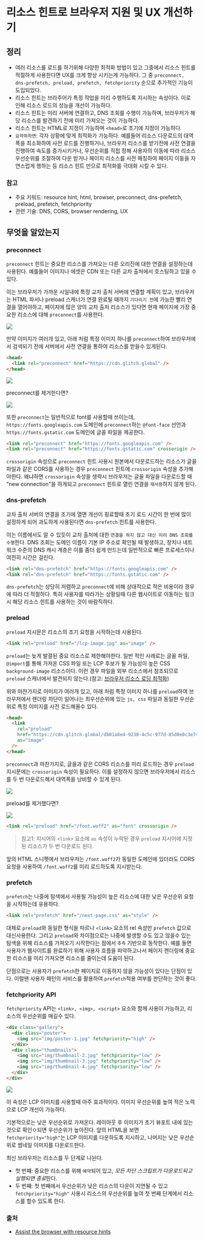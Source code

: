 # 리소스 힌트로 브라우저 지원 및 UX 개선하기

## 정리

- 여러 리소스를 로드를 하기위해 다양한 최적화 방법이 있고 그중에서 리소스 힌트를 적절하게 사용한다면 UX를 크게 향상 시키는게 가능하다. 그 중 `preconnect, dns-prefetch, preload, prefetch, fetchpriority` 순으로 추가적인 기능이 도입되었다.
- 리소스 힌트는 브라주어가 특정 작업을 미리 수행하도록 지시하는 속성이다. 이로 인해 리소스 로드의 성능을 개선이 가능하다.
- 리소스 힌트는 미리 서버에 연결하고, DNS 조회를 수행이 가능하며, 브라우저가 해당 리소스를 발견하기 전에 미리 가져오는 것이 가능하다.
- 리소스 힌트는 HTML로 지정이 가능하며 `<head>`로 초기에 지정이 가능하다.
- `요약하자면`: 각자 상황에 맞게 최적화가 가능하다. 예를들어 리소스 다운로드의 대역폭을 최소화하여 사전 로드를 진행하거나, 브라우저 리소스를 받기전에 사전 연결을 진행하여 속도를 증가시키거나, 우선순위를 직접 정해 사용자의 이동에 따라 리소스 우선순위를 조절하여 다운 받거나 페이지 리소스를 사전 패칭하여 페이지 이동을 자연스럽게 행하는 등 리소스 힌트 만으로 최적화를 극대화 시킬 수 있다.

### 참고

- 주요 키워드: resource hint, html, browser, preconnect, dns-prefetch, preload, prefetch, fetchpriority
- 관련 기술: DNS, CORS, browser rendering, UX

## 무엇을 알았는지

### preconnect

`preconnect` 힌트는 중요한 리소스를 가져오는 다른 오리진에 대한 연결을 설정하는데 사용된다. 예를들어 이미지나 에셋은 CDN 또는 다른 교차 출처에서 호스팅하고 있을 수 있다.

이는 브라우저가 가까운 시일내에 특정 교차 출처 서버에 연결할 계획이 있고, 브라우저는 HTML 파서나 preload 스캐너가 연결 완료될 때까지 `기다리기 전`에 가능한 빨리 연결을 열어야하고, 페이지에 많은 양의 교차 출처 리소스가 있다면 현재 페이지에 가장 중요한 리소스에 대해 `preconnect`를 사용한다.

![](https://web.dev/static/learn/performance/resource-hints/image/fig-1_856.png)

만약 이미지가 여러개 있고, 아래 처럼 특정 이미지 하나를 `preconnect`하여 브라우저에서 검색되기 전에 서버에서 사전 연결을 통하여 리소스를 받을수 있게된다.

```html
<head>
  <link rel="preconnect" href="https://cdn.glitch.global" />
</head>
```

![](https://cdn.glitch.global/db01a8e4-9230-4c5c-977d-85d0e0c3e74c/preconnect.png?v=1669249002348)

preconnect를 제거한다면?

![](https://cdn.glitch.global/db01a8e4-9230-4c5c-977d-85d0e0c3e74c/preconnect-before.png?v=1669249000700)

또한 `preconnect`는 일반적으로 font를 사용할때 쓰이는데, `https://fonts.googleapis.com` 도메인에 `preconnect`하는 `@font-face` 선언과 `https://fonts.gstatic.com` 도메인에 글꼴 파일을 제공한다.

```html
<link rel="preconnect" href="https://fonts.googleapis.com" />
<link rel="preconnect" href="https://fonts.gstatic.com" crossorigin />
```

`crossorigin` 속성으로 `preconnect` 힌트 사용시 원본에서 다운로드하는 리소스가 글꼴 파일과 같은 CORS를 사용하는 경우 `preconnect` 힌트에 `crossorigin` 속성을 추가해야한다. 왜냐하면 `crossorigin` 속성을 생략시 브라우저는 글꼴 파일을 다운로드할 때 "new connection"을 하게되고 `preconnect` 힌트로 열린 연결을 `재사용`하지 않게 된다.

### dns-prefetch

교차 출처 서버의 연결을 조기에 열면 개선이 핑료할때 초기 로드 시간이 한 번에 많이 설정하게 되어 과도하게 사용된다면 `dns-prefetch` 힌트를 사용한다.

이는 이름에서도 알 수 있듯이 교차 출처에 대한 `연결을 하지 않고 대신 미리 DNS 조회를 수행`한다. DNS 조회는 도메인 이름이 기본 IP 주소로 확인될 때 발생하고, 장치나 네트워크 수준의 DNS 캐시 계층은 이를 좀더 쉽게 만드는데 일반적으로 빠른 프로세스이나 여전히 시간은 걸린다.

```html
<link rel="dns-prefetch" href="https://fonts.googleapis.com" />
<link rel="dns-prefetch" href="https://fonts.gstatic.com" />
```

`dns-prefetch`는 상당히 저렴하고 `preconnect`에 비해 상대적으로 적은 비용이라 경우에 따라 더 적절하다. 특히 사용자를 따라가는 상황일때 다른 웹사이트로 이동하는 링크시 해당 리소스 힌트를 사용하는 것이 바람직하다.

### preload

`preload` 지시문은 리소스의 조기 요청을 시작하는데 사용된다.

```html
<link rel="preload" href="/lcp-image.jpg" as="image" />
```

`preload`는 늦게 발결된 중요 리소스로 제한해야한다. 일반 적인 사례로는 글꼴 파일, `@import`를 통해 가져온 CSS 파일 또는 LCP 후보가 될 가능성이 높은 CSS `background-image` 리소스이다. 이런 경우 파일을 외부 리소스에서 참조되므로 `preload` 스캐너에서 발견되지 않는다.(참고: [브라우저 리소스 로딩 최적화](https://github.com/Tap-Kim/TIL/blob/main/2024/08/23_TIL.md))

위와 마찬가지로 이미지가 여러개 있고, 아래 처럼 특정 이미지 하나를 `preload`하여 브라우저에서 렌더링 차단이 일어나는 최우선순위에 있는 `js, css` 파일과 동일한 우선순위로 특정 이미지를 사전 로드해올수 있다.

```html
<head>
  <link
    rel="preload"
    href="https://cdn.glitch.global/db01a8e4-9230-4c5c-977d-85d0e0c3e74c/image-1.jpg?v=1669198400523"
    as="image"
  />
</head>
```

`preconnect`과 마찬가지로, 글꼴과 같은 CORS 리소스를 미리 로드하는 경우 `preload` 지시문에는 `crossorigin` 속성이 필요하다. 이를 설정하지 않으면 브라우저에서 리소스를 두 번 다운로드해서 대역폭을 낭비할 수 있게 된다.

![](https://cdn.glitch.global/db01a8e4-9230-4c5c-977d-85d0e0c3e74c/preload-background-image-after.png?v=1669249008939)

preload를 제거했다면?

![](https://cdn.glitch.global/db01a8e4-9230-4c5c-977d-85d0e0c3e74c/preload-background-image-before.png?v=1669249010586)

```html
<link rel="preload" href="/font.woff2" as="font" crossorigin />
```

> 참고1: 지시어의 `<link>` 요소에 `as` 속성이 누락된 경우 `preload` 지시어에 지정된 리소스가 두 번 다운로드 된다.

앞의 HTML 스니펫에서 브라우저는 `/font.woff2`가 동일한 도메인에 있더라도 CORS 요청을 사용하여 `/font.woff2`를 미리 로드하도록 지시받는다.

### prefetch

`prefetch`는 나중에 탐색에서 사용될 가능성이 높은 리소스에 대한 낮은 우선순위 요청을 시작하는데 유용하다.

```html
<link rel="prefetch" href="/next-page.css" as="style" />
```

대체로 `preload`와 동일한 형식을 따르나 `<link>` 요소의 rel 속성만 `prefetch` 값으로 대신사용한다. 그리고 `preload`와 차이점으로는 나중에 발생할 수도 있고 않을수 있는 탐색을 위해 리소스를 가져오기 시작한다는 점에서 `추측` 기반으로 동작한다. 예를 들면 사용자가 웹사이트를 완료하기 위해 사용자 흐름을 파악하고나서 페이지 렌더링에 중요한 리소스를 미리 가져오면 리소스를 줄이는데 도움이 된다.

단점으로는 사용자가 `prefetch`한 페이지로 이동하지 않을 가능성이 있다는 단점이 있다. 이럴땐 사용자 패턴의 서비스를 활용하여 `prefetch`적용 여부를 판단하는 것이 좋다.

### fetchpriority API

`fetchpriority` API는 `<link>, <img>, <script>` 요소와 함께 사용이 가능하고, 리소스의 우선순위를 매길수 있다.

```html
<div class="gallery">
  <div class="poster">
    <img src="img/poster-1.jpg" fetchpriority="high" />
  </div>
  <div class="thumbnails">
    <img src="img/thumbnail-2.jpg" fetchpriority="low" />
    <img src="img/thumbnail-3.jpg" fetchpriority="low" />
    <img src="img/thumbnail-4.jpg" fetchpriority="low" />
  </div>
</div>
```

![](https://cdn.glitch.global/db01a8e4-9230-4c5c-977d-85d0e0c3e74c/fetchpriority.png?v=1669248998980)

이 속성은 LCP 이미지를 사용할때 아주 효과적이다. 이미지 우선순위를 높여 적은 노력으로 LCP 개선이 가능하다.

기본적으로는 낮은 우선순위로 가져온다. 레이아웃 후 이미지가 초기 뷰포트 내에 있는 것으로 확인ㅇ되면 우선순위가 높아진다. 앞의 HTML을 보면 `fetchpriority="high"`는 LCP 이미지를 다운하도록 지시하고, 나머지는 낮은 우선순위로 썸네일 이미지를 다운로드한다.

최신 브라우저는 리소스를 두 단계로 나뉜다.

- 첫 번쨰: 중요한 리소스를 위해 `예약`되어 있고, *모든 차단 스크립트가 다운로드되고 실행되면 종료*한다.
- 두 번쨰: 첫 번째에서 우선순위가 낮은 리소스의 다운이 지연될 수 있고 `fetchpriority="high"` 사용시 리소스의 우선순위를 높여 첫 번째 단계에서 리소스를 할수 있도록 한다.

### 출처

- [Assist the browser with resource hints](https://web.dev/learn/performance/resource-hints)
